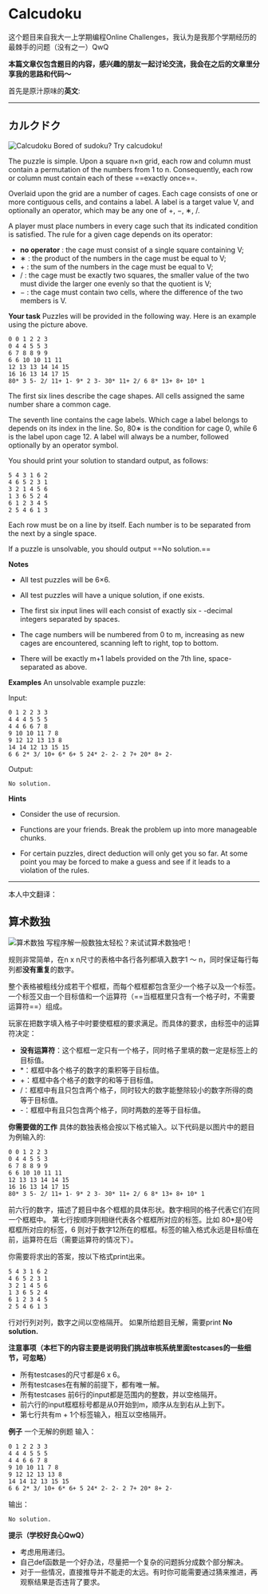 # Calcudoku
这个题目来自我大一上学期编程Online Challenges，我认为是我那个学期经历的最棘手的问题（没有之一）QwQ

**本篇文章仅包含题目的内容，感兴趣的朋友一起讨论交流，我会在之后的文章里分享我的思路和代码～**

首先是原汁原味的**英文**:

------

カルクドク
------------------------------
![Calcudoku](https://img-blog.csdnimg.cn/20190205001837388.png?x-oss-process=image/watermark,type_ZmFuZ3poZW5naGVpdGk,shadow_10,text_aHR0cHM6Ly9ibG9nLmNzZG4ubmV0L1NvZGFhYWFh,size_16,color_FFFFFF,t_70)
Bored of sudoku? Try calcudoku!

The puzzle is simple. Upon a square n×n grid, each row and column must contain a permutation of the numbers from 1 to n. Consequently, each row or column must contain each of these ==exactly once==.

Overlaid upon the grid are a number of cages. Each cage consists of one or more contiguous cells, and contains a label. A label is a target value V, and optionally an operator, which may be any one of +, −, ∗, /.

A player must place numbers in every cage such that its indicated condition is satisfied. The rule for a given cage depends on its operator:
- **no operator** : the cage must consist of a single square containing V;
- ∗ : the product of the numbers in the cage must be equal to V;
- \+ : the sum of the numbers in the cage must be equal to V;
- / : the cage must be exactly two squares, the smaller value of the two must divide the larger one evenly so that the quotient is V;
- − : the cage must contain two cells, where the difference of the two members is V.

**Your task**
Puzzles will be provided in the following way. Here is an example using the picture above.
```
0 0 1 2 2 3
0 4 4 5 5 3
6 7 8 8 9 9
6 6 10 10 11 11
12 13 13 14 14 15
16 16 13 14 17 15
80* 3 5- 2/ 11+ 1- 9* 2 3- 30* 11+ 2/ 6 8* 13+ 8+ 10* 1
```
The first six lines describe the cage shapes. All cells assigned the same number share a common cage.

The seventh line contains the cage labels. Which cage a label belongs to depends on its index in the line. So, 80∗ is the condition for cage 0, while 6 is the label upon cage 12. A label will always be a number, followed optionally by an operator symbol.

You should print your solution to standard output, as follows:
```
5 4 3 1 6 2
4 6 5 2 3 1
3 2 1 4 5 6
1 3 6 5 2 4
6 1 2 3 4 5
2 5 4 6 1 3
```
Each row must be on a line by itself. Each number is to be separated from the next by a single space.

If a puzzle is unsolvable, you should output ==No solution.==

**Notes**
- All test puzzles will be 6×6.

- All test puzzles will have a unique solution, if one exists.

- The first six input lines will each consist of exactly six - -decimal integers separated by spaces.

- The cage numbers will be numbered from 0 to m, increasing as new cages are encountered, scanning left to right, top to bottom.

- There will be exactly m+1 labels provided on the 7th line, space-separated as above.

**Examples**
An unsolvable example puzzle:

Input:
```
0 1 2 2 3 3
4 4 4 5 5 5
4 4 6 6 7 8
9 10 10 11 7 8
9 12 12 13 13 8
14 14 12 13 15 15
6 6 2* 3/ 10+ 6* 6+ 5 24* 2- 2- 2 7+ 20* 8+ 2-
```

Output:
```
No solution.
```

**Hints**
- Consider the use of recursion.

- Functions are your friends. Break the problem up into more manageable chunks.

- For certain puzzles, direct deduction will only get you so far. At some point you may be forced to make a guess and see if it leads to a violation of the rules.

----
本人中文翻译：

算术数独
--
![算术数独](https://img-blog.csdnimg.cn/20190205001913533.png?x-oss-process=image/watermark,type_ZmFuZ3poZW5naGVpdGk,shadow_10,text_aHR0cHM6Ly9ibG9nLmNzZG4ubmV0L1NvZGFhYWFh,size_16,color_FFFFFF,t_70)
写程序解一般数独太轻松？来试试算术数独吧！

规则非常简单，在n x n尺寸的表格中各行各列都填入数字1 ～ n，同时保证每行每列都**没有重复**的数字。

整个表格被粗线分成若干个框框，而每个框框都包含至少一个格子以及一个标签。一个标签又由一个目标值和一个运算符（==当框框里只含有一个格子时，不需要运算符==）组成。

玩家在把数字填入格子中时要使框框的要求满足。而具体的要求，由标签中的运算符决定：
- **没有运算符**：这个框框一定只有一个格子，同时格子里填的数一定是标签上的目标值。
- *：框框中各个格子的数字的乘积等于目标值。
- +：框框中各个格子的数字的和等于目标值。
- /：框框中有且只包含两个格子，同时较大的数字能整除较小的数字所得的商等于目标值。
- -：框框中有且只包含两个格子，同时两数的差等于目标值。

**你需要做的工作**
具体的数独表格会按以下格式输入。以下代码是以图片中的题目为例输入的:
```
0 0 1 2 2 3
0 4 4 5 5 3
6 7 8 8 9 9
6 6 10 10 11 11
12 13 13 14 14 15
16 16 13 14 17 15
80* 3 5- 2/ 11+ 1- 9* 2 3- 30* 11+ 2/ 6 8* 13+ 8+ 10* 1
```
前六行的数字，描述了题目中各个框框的具体形状。数字相同的格子代表它们在同一个框框中。
第七行按顺序则相继代表各个框框所对应的标签。比如 80*是0号框框所对应的标签，6 则对于数字12所在的框框。标签的输入格式永远是目标值在前，运算符在后（需要运算符的情况下）。

你需要将求出的答案，按以下格式print出来。
```
5 4 3 1 6 2
4 6 5 2 3 1
3 2 1 4 5 6
1 3 6 5 2 4
6 1 2 3 4 5
2 5 4 6 1 3
```
行对行列对列，数字之间以空格隔开。
如果所给题目无解，需要print **No solution.**

**注意事项（本栏下的内容主要是说明我们挑战审核系统里面testcases的一些细节，可忽略）**
- 所有testcases的尺寸都是6 x 6。
- 所有testcases在有解的前提下，都有唯一解。
- 所有testcases 前6行的input都是范围内的整数，并以空格隔开。
- 前六行的input框框标号都是从0开始到m，顺序从左到右从上到下。
- 第七行共有m + 1个标签输入，相互以空格隔开。

**例子**
一个无解的例题
输入：
```
0 1 2 2 3 3
4 4 4 5 5 5
4 4 6 6 7 8
9 10 10 11 7 8
9 12 12 13 13 8
14 14 12 13 15 15
6 6 2* 3/ 10+ 6* 6+ 5 24* 2- 2- 2 7+ 20* 8+ 2-
```

输出：
```
No solution.
```
**提示（学校好良心QwQ）**
- 考虑用用递归。
- 自己def函数是一个好办法，尽量把一个复杂的问题拆分成数个部分解决。
- 对于一些情况，直接推导并不能走的太远。有时你可能需要通过猜来推进，再观察结果是否违背了要求。

